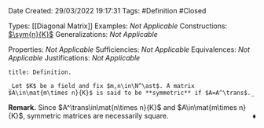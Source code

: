 <br />
<br />

Date Created: 29/03/2022 19:17:31
Tags: #Definition #Closed 

Types: [[Diagonal Matrix]]
Examples: _Not Applicable_
Constructions: [$\sym{n}{K}$](Vector%20Space%20of%20Symmetric%20Matrices.md)
Generalizations: _Not Applicable_

Properties: _Not Applicable_
Sufficiencies: _Not Applicable_
Equivalences: _Not Applicable_
Justifications: _Not Applicable_

``` ad-Definition
title: Definition.

_Let $K$ be a field and fix $m,n\in\N^\ast$. A matrix $A\in\mat{m\times n}{K}$ is said to be **symmetric** if $A=A^\trans$._

```

**Remark.** Since $A^\trans\in\mat{n\times n}{K}$ and $A\in\mat{m\times n}{K}$, symmetric matrices are necessarily square.<span style="float:right;">$\blacklozenge$</span>
